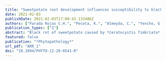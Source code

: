 ```yaml
---
title: "Sweetpotato root development influences susceptibility to black rot caused by the fungal pathogen Ceratocystis fimbriata"
date: 2021-02-03
publishDate: 2021-02-03T17:00:43.133486Z
authors: ["Parada Rojas C.H.", "Pecota, K.", "Almeyda, C.", "Yencho, G. C.", "Quesada-Ocampo L.M."]
publication_types: ["2"]
abstract: "Black rot of sweetpotato caused by *Ceratocystis fimbriata*, is an important reemerging disease threatening sweetpotato production in the United States. This study assessed disease susceptibility of the storage root surface, storage root cambium, and slips (vine cuttings) of 48 sweetpotato cultivars, advanced breeding lines, and wild relative accessions. We also characterized the effect of storage root development on susceptibility to *C. fimbriata*. None of the cultivars examined at the storage root level were resistant, with most cultivars exhibiting similar levels of susceptibility. In storage roots, Jewel and Covington were the least susceptible and significantly different from White Bonita, the most susceptible cultivar. In the slip, significant differences in disease incidence were observed for above and below ground plant structures among cultivars, advanced breeding lines, and wild relative accessions. Burgundy and *Ipomoea littoralis* displayed less below ground disease incidence as compared to NASPOT 8, Sunnyside and LSU-417, the most susceptible cultivars. Correlation of black rot susceptibility between storage roots and slips was not significant, suggesting that slip assays are not useful to predict resistance in storage roots. Immature, early developing storage roots were comparatively more susceptible than older, fully developed storage roots. The high significant correlation between storage root cross-section area and cross-sectional lesion ratio suggests the presence of an unfavorable environment for *C. fimbriata* as the storage root develops. Incorporating applications of effective fungicides at transplanting and during early storage root development when sweetpotato tissues are most susceptible to black rot infection may improve disease management efforts."
featured: false
publication: "*Phytopathology*"
url_pdf: "ARR_1"
doi: "10.1094/PHYTO-12-20-0541-R"
---
```






